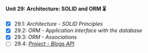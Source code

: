 #### Unit 29: Architecture: SOLID and ORM :hourglass_flowing_sand:

- [X] 29.1: _Architecture - SOLID Principles_
- [X] 29.2: _ORM - Application interface with the database_
- [X] 29.3: _ORM - Associations_
- [ ] 29.4: [_Project - Blogs API_]()
